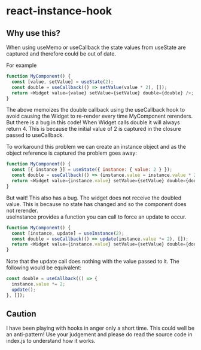 # react-instance-hook

## Why use this?

When using useMemo or useCallback the state values from useState are captured
and therefore could be out of date.  

For example

```javascript
function MyComponent() {
  const [value, setValue] = useState(2);
  const double = useCallback(() => setValue(value * 2), []);
  return <Widget value={value} setValue={setValue} double={double} />;
}
```

The above memoizes the double callback using the useCallback hook to avoid
causing the Widget to re-render every time MyComponent rerenders.
But there is a bug in this code!
When Widget calls double it will always return 4. This is because the initial
value of 2 is captured in the closure passed to useCallback.

To workaround this problem we can create an instance object and as the object
reference is captured the problem goes away:

```javascript
function MyComponent() {
  const [{ instance }] = useState({ instance: { value: 2 } });
  const double = useCallback(() => (instance.value = instance.value * 2), []);
  return <Widget value={instance.value} setValue={setValue} double={double} />;
}
```

But wait! This also has a bug. The widget does not receive the doubled value.
This is because no state has changed and so the component does not rerender.  
useInstance provides a function you can call to force an update to occur.

```javascript
function MyComponent() {
  const [instance, update] = useInstance(2);
  const double = useCallback(() => update(instance.value *= 2), []);
  return <Widget value={instance.value} setValue={setValue} double={double} />;
}
```

Note that the update call does nothing with the value passed to it. The
following would be equivalent:

```javascript
const double = useCallback(() => {
  instance.value *= 2;
  update();
}, []);
```

## Caution

I have been playing with hooks in anger only a short time. This could well
be an anti-pattern! Use your judgement and please do read the source code in
index.js to understand how it works.
